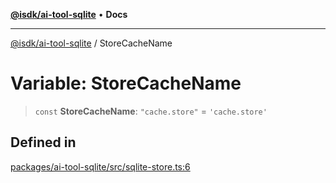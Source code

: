 [**@isdk/ai-tool-sqlite**](../README.md) • **Docs**

***

[@isdk/ai-tool-sqlite](../globals.md) / StoreCacheName

# Variable: StoreCacheName

> `const` **StoreCacheName**: `"cache.store"` = `'cache.store'`

## Defined in

[packages/ai-tool-sqlite/src/sqlite-store.ts:6](https://github.com/isdk/ai-tool-sqlite.js/blob/e3c1ff8a73c1e23a76a3ce2a388503307056f314/src/sqlite-store.ts#L6)
